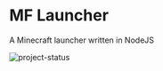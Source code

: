 # MF Launcher

A Minecraft launcher written in NodeJS

![project-status](https://img.shields.io/badge/status-in%20development-critical?style=for-the-badge)
